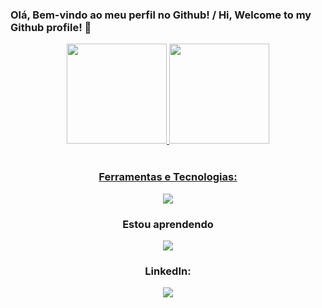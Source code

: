 ###  Olá, Bem-vindo ao meu perfil no Github! / Hi, Welcome to my Github profile! 👋

<div align="center">
<a href="https://github.com/ElyjAndrade">
<img height="160em" src="https://github-readme-stats.vercel.app/api?username=ElyjAndrade&show_icons=true&theme=transparent"/>
<img height="160em" src="https://github-readme-stats.vercel.app/api/top-langs/?username=ElyjAndrade&layout=compact"/>
</div>

<div style="display: inline_block" align="center"><br>
    <h3>Ferramentas e Tecnologias:</h3>
  <a href="https://skillicons.dev">
    <img src="https://skillicons.dev/icons?i=github,html,css,js" />
  </a>

 <div style="display: inline_block" align="center">
    <h3>Estou aprendendo</h3>
  <a href="https://skillicons.dev">
    <img src="https://skillicons.dev/icons?i=ts,angular,react" />
  </a>
  </div>

  
  <h3>LinkedIn:</h3>
<a href="https://www.linkedin.com/in/ely-andrade-410922241/ target="_blank"><img src="https://img.shields.io/badge/-LinkedIn-%230077B5?style=for-the-badge&logo=linkedin&logoColor=white" target="_blank"></a>   
<!-- <a href="https://discord.gg/AQYymjQABs" target="_blank"><img src="https://img.shields.io/badge/Discord-7289DA?style=for-the-badge&logo=discord&logoColor=white" target="_blank"></a> -->
</div>

